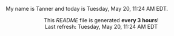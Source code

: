 My name is Tanner and today is Tuesday, May 20, 11:24 AM EDT.

<p align="center">This <i>README</i> file is generated <b>every 3 hours</b>!</br>Last refresh: Tuesday, May 20, 11:24 AM EDT<br /></p>
